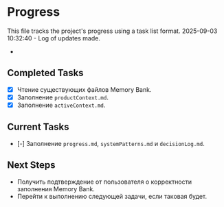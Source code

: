 # Progress

This file tracks the project's progress using a task list format.
2025-09-03 10:32:40 - Log of updates made.

*

## Completed Tasks

*   [x] Чтение существующих файлов Memory Bank.
*   [x] Заполнение `productContext.md`.
*   [x] Заполнение `activeContext.md`.

## Current Tasks

* [-] Заполнение `progress.md`, `systemPatterns.md` и `decisionLog.md`.

## Next Steps

* Получить подтверждение от пользователя о корректности заполнения Memory Bank.
* Перейти к выполнению следующей задачи, если таковая будет.
